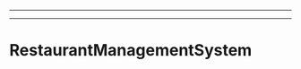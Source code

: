 ---------------------------------------------------------------------
----------------------------------------------------------------------------------------------------
# RestaurantManagementSystem

